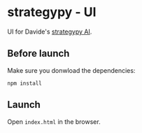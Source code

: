strategypy - UI
===

UI for Davide's [strategypy AI](https://github.com/davide-ceretti/strategypy 'strategypy').

## Before launch
Make sure you donwload the dependencies:

    npm install

## Launch

Open `index.html` in the browser.